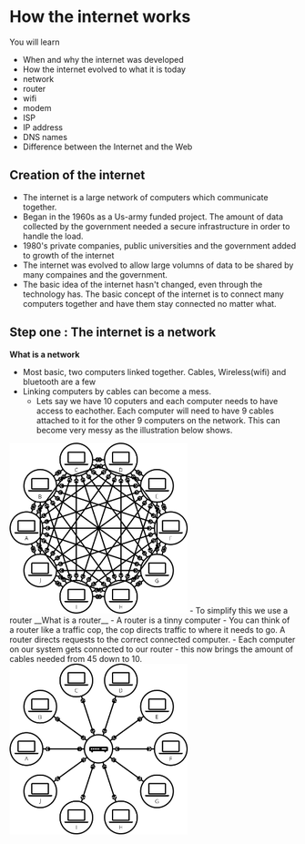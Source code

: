 # How the internet works 
You will learn 
- When and why the internet was developed
- How the internet evolved to what it is today
- network
- router
- wifi
- modem
- ISP
- IP address
- DNS names
- Difference between the Internet and the Web

## Creation of the internet
- The internet is a large network of computers which communicate together.
- Began in the 1960s as a Us-army funded project. The amount of data collected by the government needed a secure infrastructure in order to handle the load.
- 1980's private companies, public universities and the government added to growth of the internet
- The internet was evolved to allow large volumns of data to be shared by many compaines and the government.
- The basic idea of the internet hasn't changed, even through the technology has. The basic concept of the internet is to connect many computers together and have them stay connected no matter what.

## Step one : The internet is a network
__What is a network__
- Most basic, two computers linked together. Cables, Wireless(wifi) and bluetooth are a few
- Linking computers by cables can become a mess.
  - Lets say we have 10 coputers and each computer needs to have access to eachother. Each computer will need to have 9 cables attached to it for the other 9 computers on the network. This can become very messy as the illustration below shows.
<img height="300" src="./assets/network_cables_10.png" alt="network of 10 computers" />
- To simplify this we use a router
__What is a router__
- A router is a tinny computer
- You can think of a router like a traffic cop, the cop directs traffic to where it needs to go. A router directs requests to the correct connected computer.
- Each computer on our system gets connected to our router
  - this now brings the amount of cables needed from 45 down to 10.
<img height="300" src="./assets/router.png" alt="Computers connected as a network to our router" />
  
